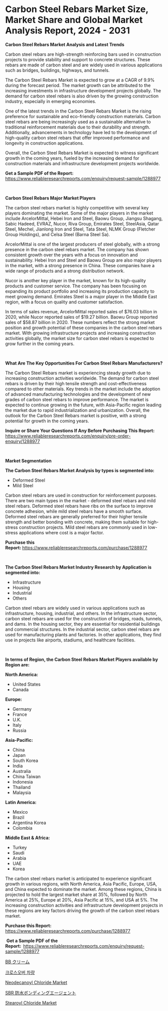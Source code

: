 <p><h1>Carbon Steel Rebars Market Size, Market Share and Global Market Analysis Report, 2024 - 2031</h1></p><p><strong>Carbon Steel Rebars Market Analysis and Latest Trends</strong></p>
<p><p>Carbon steel rebars are high-strength reinforcing bars used in construction projects to provide stability and support to concrete structures. These rebars are made of carbon steel and are widely used in various applications such as bridges, buildings, highways, and tunnels.</p><p>The Carbon Steel Rebars Market is expected to grow at a CAGR of 9.9% during the forecast period. The market growth can be attributed to the increasing investments in infrastructure development projects globally. The demand for carbon steel rebars is also driven by the growing construction industry, especially in emerging economies.</p><p>One of the latest trends in the Carbon Steel Rebars Market is the rising preference for sustainable and eco-friendly construction materials. Carbon steel rebars are being increasingly used as a sustainable alternative to traditional reinforcement materials due to their durability and strength. Additionally, advancements in technology have led to the development of high-quality carbon steel rebars that offer improved performance and longevity in construction applications.</p><p>Overall, the Carbon Steel Rebars Market is expected to witness significant growth in the coming years, fueled by the increasing demand for construction materials and infrastructure development projects worldwide.</p></p>
<p><strong>Get a Sample PDF of the Report:&nbsp;</strong> <a href="https://www.reliableresearchreports.com/enquiry/request-sample/1288977">https://www.reliableresearchreports.com/enquiry/request-sample/1288977</a></p>
<p>&nbsp;</p>
<p><strong>Carbon Steel Rebars Major Market Players</strong></p>
<p><p>The carbon steel rebars market is highly competitive with several key players dominating the market. Some of the major players in the market include ArcelorMittal, Hebei Iron and Steel, Baowu Group, Jiangsu Shagang, Sabic Hadeed, EVRAZ, Nucor, Riva Group, Emirates Steel, SteelAsia, Qatar Steel, Mechel, Jianlong Iron and Steel, Tata Steel, NLMK Group (Fletcher Group Holdings), and Celsa Steel (Barna Steel Sa).</p><p>ArcelorMittal is one of the largest producers of steel globally, with a strong presence in the carbon steel rebars market. The company has shown consistent growth over the years with a focus on innovation and sustainability. Hebei Iron and Steel and Baowu Group are also major players in the market, with a strong presence in China. These companies have a wide range of products and a strong distribution network.</p><p>Nucor is another key player in the market, known for its high-quality products and customer service. The company has been focusing on expanding its product portfolio and increasing its production capacity to meet growing demand. Emirates Steel is a major player in the Middle East region, with a focus on quality and customer satisfaction.</p><p>In terms of sales revenue, ArcelorMittal reported sales of $76.03 billion in 2020, while Nucor reported sales of $19.27 billion. Baowu Group reported sales of $58.87 billion in 2020. These numbers reflect the strong market position and growth potential of these companies in the carbon steel rebars market. With growing infrastructure projects and increasing construction activities globally, the market size for carbon steel rebars is expected to grow further in the coming years.</p></p>
<p>&nbsp;</p>
<p><strong>What Are The Key Opportunities For Carbon Steel Rebars Manufacturers?</strong></p>
<p><p>The Carbon Steel Rebars market is experiencing steady growth due to increasing construction activities worldwide. The demand for carbon steel rebars is driven by their high tensile strength and cost-effectiveness compared to other materials. Key trends in the market include the adoption of advanced manufacturing technologies and the development of new grades of carbon steel rebars to improve performance. The market is expected to continue growing in the future, with Asia-Pacific region leading the market due to rapid industrialization and urbanization. Overall, the outlook for the Carbon Steel Rebars market is positive, with a strong potential for growth in the coming years.</p></p>
<p><strong>Inquire or Share Your Questions If Any Before Purchasing This Report:</strong> <a href="https://www.reliableresearchreports.com/enquiry/pre-order-enquiry/1288977">https://www.reliableresearchreports.com/enquiry/pre-order-enquiry/1288977</a></p>
<p>&nbsp;</p>
<p><strong>Market Segmentation</strong></p>
<p><strong>The Carbon Steel Rebars Market Analysis by types is segmented into:</strong></p>
<p><ul><li>Deformed Steel</li><li>Mild Steel</li></ul></p>
<p><p>Carbon steel rebars are used in construction for reinforcement purposes. There are two main types in the market - deformed steel rebars and mild steel rebars. Deformed steel rebars have ribs on the surface to improve concrete adhesion, while mild steel rebars have a smooth surface. Deformed steel rebars are generally preferred for their higher tensile strength and better bonding with concrete, making them suitable for high-stress construction projects. Mild steel rebars are commonly used in low-stress applications where cost is a major factor.</p></p>
<p><strong>Purchase this Report:&nbsp;</strong><a href="https://www.reliableresearchreports.com/purchase/1288977">https://www.reliableresearchreports.com/purchase/1288977</a></p>
<p>&nbsp;</p>
<p><strong>The Carbon Steel Rebars Market Industry Research by Application is segmented into:</strong></p>
<p><ul><li>Infrastructure</li><li>Housing</li><li>Industrial</li><li>Others</li></ul></p>
<p><p>Carbon steel rebars are widely used in various applications such as infrastructure, housing, industrial, and others. In the infrastructure sector, carbon steel rebars are used for the construction of bridges, roads, tunnels, and dams. In the housing sector, they are essential for residential buildings and commercial structures. In the industrial sector, carbon steel rebars are used for manufacturing plants and factories. In other applications, they find use in projects like airports, stadiums, and healthcare facilities.</p></p>
<p>&nbsp;</p>
<p><strong>In terms of Region, the Carbon Steel Rebars Market Players available by Region are:</strong></p>
<p>
    <p> <strong> North America: </strong>
        <ul>
            <li>United States</li>
            <li>Canada</li>
        </ul>
        </p> 
    <p> <strong> Europe: </strong>
        <ul>
            <li>Germany</li>
            <li>France</li>
            <li>U.K.</li>
            <li>Italy</li>
            <li>Russia</li>
        </ul>
        </p> 
    <p> <strong> Asia-Pacific: </strong>
        <ul>
            <li>China</li>
            <li>Japan</li>
            <li>South Korea</li>
            <li>India</li>
            <li>Australia</li>
            <li>China Taiwan</li>
            <li>Indonesia</li>
            <li>Thailand</li>
            <li>Malaysia</li>
        </ul>
        </p> 
    <p> <strong> Latin America: </strong>
        <ul>
            <li>Mexico</li>
            <li>Brazil</li>
            <li>Argentina Korea</li>
            <li>Colombia</li>
        </ul>
        </p> 
    <p> <strong> Middle East & Africa: </strong>
        <ul>
            <li>Turkey</li>
            <li>Saudi</li>
            <li>Arabia</li>
            <li>UAE</li>
            <li>Korea</li>
        </ul>
    </p>
    </p>
<p><p>The carbon steel rebars market is anticipated to experience significant growth in various regions, with North America, Asia Pacific, Europe, USA, and China expected to dominate the market. Among these regions, China is projected to hold the largest market share at 35%, followed by North America at 25%, Europe at 20%, Asia Pacific at 15%, and USA at 5%. The increasing construction activities and infrastructure development projects in these regions are key factors driving the growth of the carbon steel rebars market.</p></p>
<p><strong>Purchase this Report: </strong><a href="https://www.reliableresearchreports.com/purchase/1288977">https://www.reliableresearchreports.com/purchase/1288977</a></p>
<p>&nbsp;<strong>Get a Sample PDF of the Report:&nbsp;&nbsp;</strong><a href="https://www.reliableresearchreports.com/enquiry/request-sample/1288977">https://www.reliableresearchreports.com/enquiry/request-sample/1288977</a></p>
<p><strong></strong></p>
<p><p><a href="https://medium.com/@deborahclarke2008/bb%E3%82%AF%E3%83%AA%E3%83%BC%E3%83%A0%E5%B8%82%E5%A0%B4%E8%AA%BF%E6%9F%BB%E3%83%AC%E3%83%9D%E3%83%BC%E3%83%88-%E3%81%9D%E3%81%AE%E6%AD%B4%E5%8F%B2%E3%81%A82031%E5%B9%B4%E3%81%BE%E3%81%A7%E3%81%AE%E4%BA%88%E6%B8%AC-6e3993d86523">BB クリーム</a></p><p><a href="https://medium.com/@ppekbp22499696/%ED%81%AC%EB%A1%9C%EC%8A%A4%EC%98%A4%EB%B2%84-%EC%B0%A8%EB%9F%89-%EC%8B%9C%EC%9E%A5-%EA%B7%9C%EB%AA%A8-cagr-%ED%8A%B8%EB%A0%8C%EB%93%9C-2024-2030-df10e7bc853c">크로스오버 차량</a></p><p><a href="https://view.publitas.com/reportprime-1/neodecanoyl-chloride-market-size-share-trends-analysis-report-by-application-regional-outlook-competitive-strategies-and-segment-forecasts-2024-2031/">Neodecanoyl Chloride Market</a></p><p><a href="https://medium.com/@reyeshowell655/sbr%E9%98%B2%E6%B0%B4%E5%AF%86%E7%9D%80%E5%89%A4%E5%B8%82%E5%A0%B4%E3%81%AE%E5%88%86%E6%9E%90%E3%81%8A%E3%82%88%E3%81%B32024%E5%B9%B4%E3%81%8B%E3%82%892031%E5%B9%B4%E3%81%BE%E3%81%A7%E3%81%AE%E4%BA%88%E6%B8%AC%E3%81%95%E3%82%8C%E3%82%8B%E3%82%B5%E3%82%A4%E3%82%BA-8dd2e39a65bd">SBR 防水ボンディングエージェント</a></p><p><a href="https://view.publitas.com/reportprime-1/decoding-the-stearoyl-chloride-market-a-deep-dive-into-the-latest-market-trends-market-segmentation-and-competitive-analysis/">Stearoyl Chloride Market</a></p></p>
